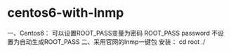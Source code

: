 # centos6-with-lnmp
一、Centos6：
可以设置ROOT_PASS变量为密码
ROOT_PASS  password
不设置为自动生成ROOT_PASS
二、采用官网的lnmp一键包
安装：
cd root
./
